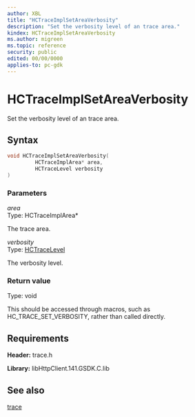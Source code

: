 ```yaml
---
author: XBL
title: "HCTraceImplSetAreaVerbosity"
description: "Set the verbosity level of an trace area."
kindex: HCTraceImplSetAreaVerbosity
ms.author: migreen
ms.topic: reference
security: public
edited: 00/00/0000
applies-to: pc-gdk
---
```


# HCTraceImplSetAreaVerbosity  

Set the verbosity level of an trace area.  

## Syntax  
  
```cpp
void HCTraceImplSetAreaVerbosity(  
         HCTraceImplArea* area,  
         HCTraceLevel verbosity  
)  
```  
  
### Parameters  
  
*area* &nbsp;&nbsp;  
Type: HCTraceImplArea*  
  
The trace area.  
  
*verbosity* &nbsp;&nbsp;  
Type: [HCTraceLevel](../enums/hctracelevel.md)  
  
The verbosity level.  
  
  
### Return value  
Type: void
  
This should be accessed through macros, such as HC_TRACE_SET_VERBOSITY, rather than called directly.
  
## Requirements  
  
**Header:** trace.h
  
**Library:** libHttpClient.141.GSDK.C.lib
  
## See also  
[trace](../trace_members.md)  
  
  
